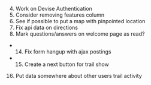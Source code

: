   4.  Work on Devise Authentication
  6.  Consider removing features column
  8.  See if possible to put a map with pinpointed location
  10. Fix api data on directions
  13. Mark questions/answers on welcome page as read?
*  14. Fix form hangup with ajax postings
*  15. Create a next button for trail show
  16. Put data somewhere about other users trail activity
